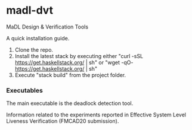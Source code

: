 # madl-dvt
MaDL Design &amp; Verification Tools

A quick installation guide.
1. Clone the repo.
2. Install the latest stack by executing either "curl -sSL https://get.haskellstack.org/ | sh" or "wget -qO- https://get.haskellstack.org/ | sh"
3. Execute "stack build" from the project folder.

### Executables

The main executable is the deadlock detection tool.

Information related to the experiments reported in Effective System Level Liveness Verification (FMCAD20 submission).

